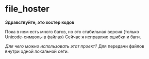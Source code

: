 # file_hoster
**Здравствуйте, это хостер кодов**

Пока в нем есть много багов, но это стабильная версия (только Unicode-символы в файлах)
Сейчас я исправляю ошибки и баги.

_Для чего можно использовать этот проект?_
Для передачи файлов внутри одной локальной сети. 
